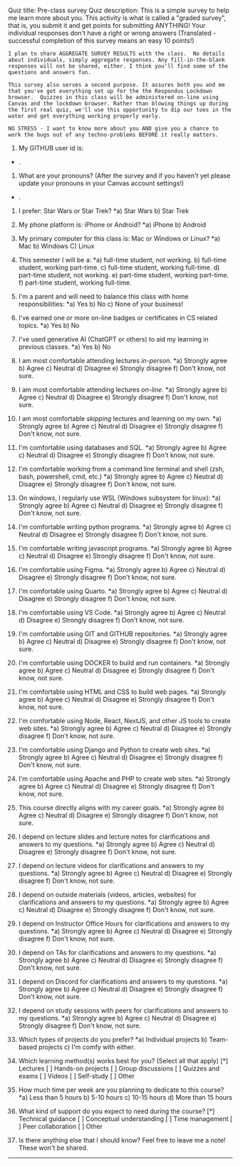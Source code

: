 Quiz title: Pre-class survey
Quiz description: This is a simple survey to help me learn more about you. This activity is what is called a "graded survey", that is, you submit it and get points for submitting ANYTHING! Your individual responses don't have a right or wrong answers  (Translated - successful completion of this survey means an easy 10 points!)

    I plan to share AGGREGATE SURVEY RESULTS with the class.  No details about individuals, simply aggregate responses. Any fill-in-the-blank responses will not be shared, either. I think you'll find some of the questions and answers fun.

    This survey also serves a second purpose. It assures both you and me that you've got everything set up for the the Respondus Lockdown browser.  Quizzes in this class will be administered on-line using Canvas and the lockdown browser. Rather than blowing things up during the first real quiz, we'll use this opportunity to dip our toes in the water and get everything working properly early.

    NO STRESS - I want to know more about you AND give you a chance to work the bugs out of any techno-problems BEFORE it really matters.

1. My GITHUB user id is:
*  .


1. What are your pronouns?  (After the survey and if you haven't yet please update your pronouns in your Canvas account settings!)
* .


1. I prefer: Star Wars or Star Trek?
*a) Star Wars
b) Star Trek


1. My phone platform is: iPhone or Android?
*a) iPhone
b) Android


1. My primary computer for this class is: Mac or Windows or Linux?
*a) Mac
b) Windows
C) Linux


1. This semester I will be a:
*a) full-time student, not working.
b) full-time student, working part-time.
c) full-time student, working full-time.
d) part-time student, not working.
e) part-time student, working part-time.
f) part-time student, working full-time.


1. I'm a parent and will need to balance this class with home responsibilities:
*a) Yes
b) No
c) None of your business!


1. I've earned one or more on-line badges or certificates in CS related topics.
*a) Yes
b) No


1. I've used generative AI (ChatGPT or others) to aid my learning in previous classes.
*a) Yes
b) No


1. I am most comfortable attending lectures *in-person.*
*a) Strongly agree
b) Agree
c) Neutral
d) Disagree
e) Strongly disagree
f) Don't know, not sure.


1. I am most comfortable attending lectures *on-line.*
*a) Strongly agree
b) Agree
c) Neutral
d) Disagree
e) Strongly disagree
f) Don't know, not sure.


1. I am most comfortable *skipping* lectures and learning on my own.
*a) Strongly agree
b) Agree
c) Neutral
d) Disagree
e) Strongly disagree
f) Don't know, not sure.


1. I'm comfortable using databases and SQL.
*a) Strongly agree
b) Agree
c) Neutral
d) Disagree
e) Strongly disagree
f) Don't know, not sure.


1. I'm comfortable working from a command line terminal and shell (zsh, bash, powershell, cmd, etc.)
*a) Strongly agree
b) Agree
c) Neutral
d) Disagree
e) Strongly disagree
f) Don't know, not sure.


1. On windows, I regularly use WSL (Windows subsystem for linux):
*a) Strongly agree
b) Agree
c) Neutral
d) Disagree
e) Strongly disagree
f) Don't know, not sure.


1. I'm comfortable writing python programs.
*a) Strongly agree
b) Agree
c) Neutral
d) Disagree
e) Strongly disagree
f) Don't know, not sure.


1. I'm comfortable writing javascript programs.
*a) Strongly agree
b) Agree
c) Neutral
d) Disagree
e) Strongly disagree
f) Don't know, not sure.


1. I'm comfortable using Figma.
*a) Strongly agree
b) Agree
c) Neutral
d) Disagree
e) Strongly disagree
f) Don't know, not sure.


1. I'm comfortable using Quarto.
*a) Strongly agree
b) Agree
c) Neutral
d) Disagree
e) Strongly disagree
f) Don't know, not sure.


1. I'm comfortable using VS Code.
*a) Strongly agree
b) Agree
c) Neutral
d) Disagree
e) Strongly disagree
f) Don't know, not sure.


1. I'm comfortable using GIT and GITHUB repositories.
*a) Strongly agree
b) Agree
c) Neutral
d) Disagree
e) Strongly disagree
f) Don't know, not sure.


1. I'm comfortable using DOCKER to build and run containers.
*a) Strongly agree
b) Agree
c) Neutral
d) Disagree
e) Strongly disagree
f) Don't know, not sure.


1. I'm comfortable using HTML and CSS to build web pages.
*a) Strongly agree
b) Agree
c) Neutral
d) Disagree
e) Strongly disagree
f) Don't know, not sure.


1. I'm comfortable using Node, React, NextJS, and other JS tools to create web sites.
*a) Strongly agree
b) Agree
c) Neutral
d) Disagree
e) Strongly disagree
f) Don't know, not sure.


1. I'm comfortable using Django and Python to create web sites.
*a) Strongly agree
b) Agree
c) Neutral
d) Disagree
e) Strongly disagree
f) Don't know, not sure.


1. I'm comfortable using Apache and PHP to create web sites.
*a) Strongly agree
b) Agree
c) Neutral
d) Disagree
e) Strongly disagree
f) Don't know, not sure.

1. This course directly aligns with my career goals.
*a) Strongly agree
b) Agree
c) Neutral
d) Disagree
e) Strongly disagree
f) Don't know, not sure.


1. I depend on lecture slides and lecture notes for clarifications and answers to my questions.
*a) Strongly agree
b) Agree
c) Neutral
d) Disagree
e) Strongly disagree
f) Don't know, not sure.

1. I depend on lecture videos for clarifications and answers to my questions.
*a) Strongly agree
b) Agree
c) Neutral
d) Disagree
e) Strongly disagree
f) Don't know, not sure.

1. I depend on outside materials (videos, articles, websites) for clarifications and answers to my questions.
*a) Strongly agree
b) Agree
c) Neutral
d) Disagree
e) Strongly disagree
f) Don't know, not sure.

1. I depend on Instructor Office Hours for clarifications and answers to my questions.
*a) Strongly agree
b) Agree
c) Neutral
d) Disagree
e) Strongly disagree
f) Don't know, not sure.

1. I depend on TAs for clarifications and answers to my questions.
*a) Strongly agree
b) Agree
c) Neutral
d) Disagree
e) Strongly disagree
f) Don't know, not sure.


1. I depend on Discord for clarifications and answers to my questions.
*a) Strongly agree
b) Agree
c) Neutral
d) Disagree
e) Strongly disagree
f) Don't know, not sure.


1. I depend on study sessions with peers for clarifications and answers to my questions.
*a) Strongly agree
b) Agree
c) Neutral
d) Disagree
e) Strongly disagree
f) Don't know, not sure.


1. Which types of projects do you prefer?
*a) Individual projects
b) Team-based projects
c) I'm comfy with either.


1. Which learning method(s) works best for you? (Select all that apply)
[*] Lectures
[ ] Hands-on projects
[ ] Group discussions
[ ] Quizzes and exams
[ ] Videos
[ ] Self-study
[ ] Other


1. How much time per week are you planning to dedicate to this course?
*a) Less than 5 hours
b) 5-10 hours
c) 10-15 hours
d) More than 15 hours


1. What kind of support do you expect to need during the course?
[*] Technical guidance
[ ] Conceptual understanding 
[ ] Time management
[ ] Peer collaboration 
[ ] Other


1. Is there anything else that I should know?  Feel free to leave me a note!  These won't be shared.
____
